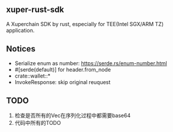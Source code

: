 ## xuper-rust-sdk

A Xuperchain SDK by rust, especially for TEE(Intel SGX/ARM TZ) application.


## Notices

* Serialize enum as number: https://serde.rs/enum-number.html
* #[serde(default)]  for header.from_node
* crate::wallet::* 
* InvokeResponse:  skip original reuquest


## TODO 
1. 检查是否所有的Vec在序列化过程中都需要base64
2. 代码中所有的TODO
